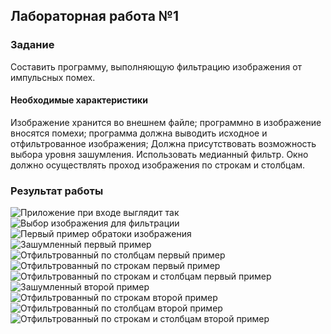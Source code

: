 ## Лабораторная работа №1

### Задание

Составить программу, выполняющую фильтрацию изображения от импульсных помех.

#### Необходимые характеристики

Изображение хранится во внешнем файле;
программно в изображение вносятся помехи;
программа должна выводить исходное и отфильтрованное изображения;
Должна присутствовать возможность выбора уровня зашумления.
Использовать медианный фильтр. Окно должно осуществлять проход изображения по строкам и столбцам.

### Результат работы

![Приложение при входе выглядит так](./1.jpg)
![Выбор изображения для фильтрации](./2.jpg)
![Первый пример обратоки изображения](./3.jpg)
![Зашумленный первый пример](./4.jpg)
![Отфильтрованный по столбцам первый пример](./5.jpg)
![Отфильтрованный по строкам первый пример](./6.jpg)
![Отфильтрованный по строкам и столбцам первый пример](./7.jpg)
![Зашумленный второй пример](./8.jpg)
![Отфильтрованный по строкам второй пример](./9.jpg)
![Отфильтрованный по столбцам второй пример](./10.jpg)
![Отфильтрованный по строкам и столбцам второй пример](./11.jpg)